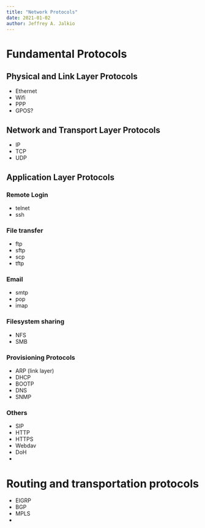 ```yaml
---
title: "Network Protocols"
date: 2021-01-02
author: Jeffrey A. Jalkio
---
```

# Fundamental Protocols  

## Physical and Link Layer Protocols

- Ethernet
- Wifi
- PPP
- GPOS?

## Network and Transport Layer Protocols

- IP
- TCP
- UDP

## Application Layer Protocols

### Remote Login

- telnet
- ssh

### File transfer

- ftp
- sftp
- scp
- tftp

### Email

- smtp
- pop
- imap

### Filesystem sharing

- NFS
- SMB

### Provisioning Protocols

- ARP (link layer)
- DHCP
- BOOTP
- DNS
- SNMP

### Others

- SIP
- HTTP
- HTTPS
- Webdav
- DoH
- 

# Routing and transportation protocols

- EIGRP
- BGP
- MPLS
- 

